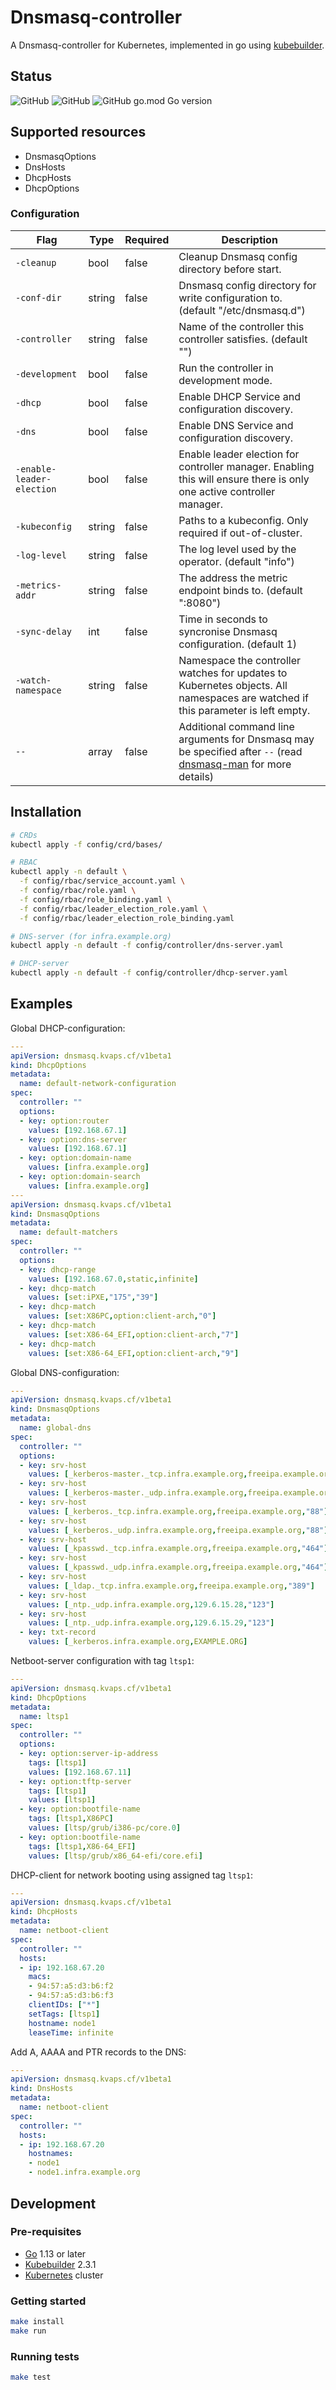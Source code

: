 # Dnsmasq-controller

A Dnsmasq-controller for Kubernetes, implemented in go using [kubebuilder](https://kubebuilder.io/).

## Status

![GitHub](https://img.shields.io/badge/status-beta-blue?style=for-the-badge)
![GitHub](https://img.shields.io/github/license/kristofferahl/healthchecksio-operator?style=for-the-badge)
![GitHub go.mod Go version](https://img.shields.io/github/go-mod/go-version/kristofferahl/healthchecksio-operator?style=for-the-badge)

## Supported resources

- DnsmasqOptions
- DnsHosts
- DhcpHosts
- DhcpOptions


### Configuration

| Flag                      | Type   | Required | Description                                                                                                                             |
|---------------------------|--------|----------|-----------------------------------------------------------------------------------------------------------------------------------------|
| `-cleanup`                | bool   | false    | Cleanup Dnsmasq config directory before start.                                                                                          |
| `-conf-dir`               | string | false    | Dnsmasq config directory for write configuration to. (default "/etc/dnsmasq.d")                                                         |
| `-controller`             | string | false    | Name of the controller this controller satisfies. (default "")                                                                          |
| `-development`            | bool   | false    | Run the controller in development mode.                                                                                                 |
| `-dhcp`                   | bool   | false    | Enable DHCP Service and configuration discovery.                                                                                        |
| `-dns`                    | bool   | false    | Enable DNS Service and configuration discovery.                                                                                         |
| `-enable-leader-election` | bool   | false    | Enable leader election for controller manager. Enabling this will ensure there is only one active controller manager.                   |
| `-kubeconfig`             | string | false    | Paths to a kubeconfig. Only required if out-of-cluster.                                                                                 |
| `-log-level`              | string | false    | The log level used by the operator. (default "info")                                                                                    |
| `-metrics-addr`           | string | false    | The address the metric endpoint binds to. (default ":8080")                                                                             |
| `-sync-delay`             | int    | false    | Time in seconds to syncronise Dnsmasq configuration. (default 1)                                                                        |
| `-watch-namespace`        | string | false    | Namespace the controller watches for updates to Kubernetes objects. All namespaces are watched if this parameter is left empty.         |
| `--`                      | array  | false    | Additional command line arguments for Dnsmasq may be specified after `--` (read [dnsmasq-man] for more details)                         |

[dnsmasq-man]: http://www.thekelleys.org.uk/dnsmasq/docs/dnsmasq-man.html

## Installation

```bash
# CRDs
kubectl apply -f config/crd/bases/

# RBAC
kubectl apply -n default \
  -f config/rbac/service_account.yaml \
  -f config/rbac/role.yaml \
  -f config/rbac/role_binding.yaml \
  -f config/rbac/leader_election_role.yaml \
  -f config/rbac/leader_election_role_binding.yaml

# DNS-server (for infra.example.org)
kubectl apply -n default -f config/controller/dns-server.yaml

# DHCP-server
kubectl apply -n default -f config/controller/dhcp-server.yaml
```

## Examples

Global DHCP-configuration:

```yaml
---
apiVersion: dnsmasq.kvaps.cf/v1beta1
kind: DhcpOptions
metadata:
  name: default-network-configuration
spec:
  controller: ""
  options:
  - key: option:router
    values: [192.168.67.1]
  - key: option:dns-server
    values: [192.168.67.1]
  - key: option:domain-name
    values: [infra.example.org]
  - key: option:domain-search
    values: [infra.example.org]
---
apiVersion: dnsmasq.kvaps.cf/v1beta1
kind: DnsmasqOptions
metadata:
  name: default-matchers
spec:
  controller: ""
  options:
  - key: dhcp-range
    values: [192.168.67.0,static,infinite]
  - key: dhcp-match
    values: [set:iPXE,"175","39"]
  - key: dhcp-match
    values: [set:X86PC,option:client-arch,"0"]
  - key: dhcp-match
    values: [set:X86-64_EFI,option:client-arch,"7"]
  - key: dhcp-match
    values: [set:X86-64_EFI,option:client-arch,"9"]
```

Global DNS-configuration:

```yaml
---
apiVersion: dnsmasq.kvaps.cf/v1beta1
kind: DnsmasqOptions
metadata:
  name: global-dns
spec:
  controller: ""
  options:
  - key: srv-host
    values: [_kerberos-master._tcp.infra.example.org,freeipa.example.org,"88"]
  - key: srv-host
    values: [_kerberos-master._udp.infra.example.org,freeipa.example.org,"88"]
  - key: srv-host
    values: [_kerberos._tcp.infra.example.org,freeipa.example.org,"88"]
  - key: srv-host
    values: [_kerberos._udp.infra.example.org,freeipa.example.org,"88"]
  - key: srv-host
    values: [_kpasswd._tcp.infra.example.org,freeipa.example.org,"464"]
  - key: srv-host
    values: [_kpasswd._udp.infra.example.org,freeipa.example.org,"464"]
  - key: srv-host
    values: [_ldap._tcp.infra.example.org,freeipa.example.org,"389"]
  - key: srv-host
    values: [_ntp._udp.infra.example.org,129.6.15.28,"123"]
  - key: srv-host
    values: [_ntp._udp.infra.example.org,129.6.15.29,"123"]
  - key: txt-record
    values: [_kerberos.infra.example.org,EXAMPLE.ORG]
```

Netboot-server configuration with tag `ltsp1`:

```yaml
---
apiVersion: dnsmasq.kvaps.cf/v1beta1
kind: DhcpOptions
metadata:
  name: ltsp1
spec:
  controller: ""
  options:
  - key: option:server-ip-address
    tags: [ltsp1]
    values: [192.168.67.11]
  - key: option:tftp-server
    tags: [ltsp1]
    values: [ltsp1]
  - key: option:bootfile-name
    tags: [ltsp1,X86PC]
    values: [ltsp/grub/i386-pc/core.0]
  - key: option:bootfile-name
    tags: [ltsp1,X86-64_EFI]
    values: [ltsp/grub/x86_64-efi/core.efi]
```

DHCP-client for network booting using assigned tag `ltsp1`:

```yaml
---
apiVersion: dnsmasq.kvaps.cf/v1beta1
kind: DhcpHosts
metadata:
  name: netboot-client
spec:
  controller: ""
  hosts:
  - ip: 192.168.67.20
    macs:
    - 94:57:a5:d3:b6:f2
    - 94:57:a5:d3:b6:f3
    clientIDs: ["*"]
    setTags: [ltsp1]
    hostname: node1
    leaseTime: infinite
```

Add A, AAAA and PTR records to the DNS:

```yaml
---
apiVersion: dnsmasq.kvaps.cf/v1beta1
kind: DnsHosts
metadata:
  name: netboot-client
spec:
  controller: ""
  hosts:
  - ip: 192.168.67.20
    hostnames:
    - node1
    - node1.infra.example.org
```

## Development

### Pre-requisites
- [Go](https://golang.org/) 1.13 or later
- [Kubebuilder](https://kubebuilder.io/) 2.3.1
- [Kubernetes](https://kubernetes.io/) cluster

### Getting started
```bash
make install
make run
```

### Running tests
```bash
make test
```
